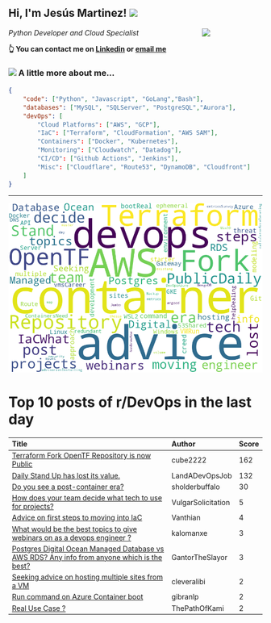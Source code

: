 <!--
**jmartinezl/jmartinezl** is a ✨ _special_ ✨ repository because its `README.md` (this file) appears on your GitHub profile.

Here are some ideas to get you started:

- 🔭 I’m currently working on ...
- 🌱 I’m currently learning ...
- 👯 I’m looking to collaborate on ...
- 🤔 I’m looking for help with ...
- 💬 Ask me about ...
- 📫 How to reach me: ...
- 😄 Pronouns: ...
- ⚡ Fun fact: ...
-->

<h2>Hi, I'm Jesús Martinez! <img src="https://media.giphy.com/media/WUlplcMpOCEmTGBtBW/giphy.gif" width="30"> </h2>
<img align='right' src="https://media.giphy.com/media/NytMLKyiaIh6VH9SPm/giphy.gif" width="120">
<p><em>Python Developer and Cloud Specialist
</em></p>

**👆 You can contact me on [Linkedin](https://www.linkedin.com/in/jes%C3%BAs-martinez-2b7b10104/) or [email me](mailto:jesus.mtz.lorenzo@gmail.com)**

### <img src="https://media.giphy.com/media/VgCDAzcKvsR6OM0uWg/giphy.gif" width="50"> A little more about me...  

```json
{
    "code": ["Python", "Javascript", "GoLang","Bash"],
    "databases": ["MySQL", "SQLServer", "PostgreSQL","Aurora"],
    "devOps": [
        "Cloud Platforms": ["AWS", "GCP"],
        "IaC": ["Terraform", "CloudFormation", "AWS SAM"],
        "Containers": ["Docker", "Kubernetes"],
        "Monitoring": ["Cloudwatch", "Datadog"],
        "CI/CD": ["Github Actions", "Jenkins"],
        "Misc": ["Cloudflare", "Route53", "DynamoDB", "Cloudfront"]
    ]
}
```
---

![Wordcloud](./cloud.png)

# Top 10 posts of r/DevOps in the last day

| Title | Author | Score |
|:---|:---|:---|
| [Terraform Fork OpenTF Repository is now Public](https://www.reddit.com/r/devops/comments/16aqvox/terraform_fork_opentf_repository_is_now_public/) | cube2222 | 162 |
| [Daily Stand Up has lost its value.](https://www.reddit.com/r/devops/comments/16aoj08/daily_stand_up_has_lost_its_value/) | LandADevOpsJob | 132 |
| [Do you see a post-container era?](https://www.reddit.com/r/devops/comments/16b2uui/do_you_see_a_postcontainer_era/) | sholderbuffalo | 30 |
| [How does your team decide what tech to use for projects?](https://www.reddit.com/r/devops/comments/16awzs8/how_does_your_team_decide_what_tech_to_use_for/) | VulgarSolicitation | 5 |
| [Advice on first steps to moving into IaC](https://www.reddit.com/r/devops/comments/16au0gx/advice_on_first_steps_to_moving_into_iac/) | Vanthian | 4 |
| [What would be the best topics to give webinars on as a devops engineer ?](https://www.reddit.com/r/devops/comments/16bbsyf/what_would_be_the_best_topics_to_give_webinars_on/) | kalomanxe | 3 |
| [Postgres Digital Ocean Managed Database vs AWS RDS? Any info from anyone which is the best?](https://www.reddit.com/r/devops/comments/16b99wi/postgres_digital_ocean_managed_database_vs_aws/) | GantorTheSlayor | 3 |
| [Seeking advice on hosting multiple sites from a VM](https://www.reddit.com/r/devops/comments/16bg1t5/seeking_advice_on_hosting_multiple_sites_from_a_vm/) | cleveralibi | 2 |
| [Run command on Azure Container boot](https://www.reddit.com/r/devops/comments/16axgsb/run_command_on_azure_container_boot/) | gibranlp | 2 |
| [Real Use Case ?](https://www.reddit.com/r/devops/comments/16bhhhg/real_use_case/) | ThePathOfKami | 2 |
